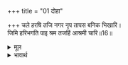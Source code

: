 +++
title = "01 दोहा"

+++
चले हरषि तजि नगर नृप तापस बनिक भिखारि।  
जिमि हरिभगति पाइ श्रम तजहिं आश्रमी चारि॥16॥  

<details><summary>मूल</summary>

चले हरषि तजि नगर नृप तापस बनिक भिखारि।  
जिमि हरिभगति पाइ श्रम तजहिं आश्रमी चारि॥16॥  
</details>

<details><summary>भावार्थ</summary>

(शरद् ऋतु पाकर) राजा, तपस्वी, व्यापारी और भिखारी (क्रमशः विजय, तप, व्यापार और भिक्षा के लिए) हर्षित होकर नगर छोडकर चले। जैसे श्री हरि की भक्ति पाकर चारों आश्रम वाले (नाना प्रकार के साधन रूपी) श्रमों को त्याग देते हैं॥16॥  
</details>



